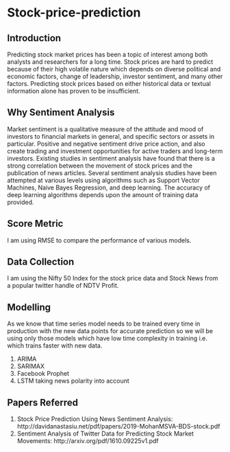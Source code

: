 # Stock-price-prediction

## Introduction
Predicting stock market prices has been a topic of interest among both analysts and researchers for a long time. Stock prices are hard to predict because of their high volatile nature which depends on diverse political and economic factors, change of leadership, investor sentiment, and many other factors. Predicting stock prices based on either historical data or textual information alone has proven to be insufficient.

## Why Sentiment Analysis
Market sentiment is a qualitative measure of the attitude and mood of investors to financial markets in general, and specific sectors or assets in particular. Positive and negative sentiment drive price action, and also create trading and investment opportunities for active traders and long-term investors.
Existing studies in sentiment analysis have found that there is a strong correlation between the movement of stock prices and the publication of news articles. Several sentiment analysis studies have been attempted at various levels using algorithms such as Support Vector Machines, Naive Bayes Regression, and deep learning. The accuracy of deep learning algorithms depends upon the amount of training data provided.

## Score Metric
I am using RMSE to compare the performance of various models.

## Data Collection
I am using the Nifty 50 Index for the stock price data and Stock News from a popular twitter handle of NDTV Profit.

## Modelling
As we know that time series model needs to be trained every time in production with the new data points for accurate prediction so we will be using only those models which have low time complexity in training i.e. which trains faster with new data. <break>
<ol>
  <li> ARIMA
   <li> SARIMAX
     <li> Facebook Prophet
       <li> LSTM taking news polarity into account
</ol>
  

## Papers Referred
  <ol>
<li>Stock Price Prediction Using News Sentiment Analysis: http://davidanastasiu.net/pdf/papers/2019-MohanMSVA-BDS-stock.pdf <break>
<li>Sentiment Analysis of Twitter Data for Predicting Stock Market Movements: http://arxiv.org/pdf/1610.09225v1.pdf
  </ol>
